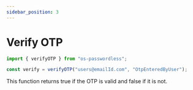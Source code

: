 ```yaml
---
sidebar_position: 3
---
```


# Verify OTP

```javascript
import { verifyOTP } from "os-passwordless";

const verify = verifyOTP("users@emailId.com", "OtpEnteredByUser");
```

This function returns true if the OTP is valid and false if it is not.
